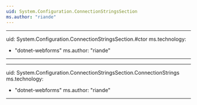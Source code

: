 ```yaml
---
uid: System.Configuration.ConnectionStringsSection
ms.author: "riande"
---
```


---
uid: System.Configuration.ConnectionStringsSection.#ctor
ms.technology: 
  - "dotnet-webforms"
ms.author: "riande"
---

---
uid: System.Configuration.ConnectionStringsSection.ConnectionStrings
ms.technology: 
  - "dotnet-webforms"
ms.author: "riande"
---
